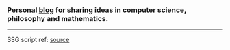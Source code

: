 ### Personal [blog](https://solzilberman.github.io/solblog/) for sharing ideas in computer science, philosophy and mathematics.
___

SSG script ref: [source](https://github.com/gordonnl/markdown-blog-template)